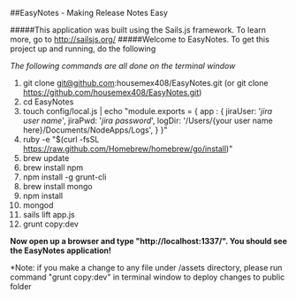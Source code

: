 ##EasyNotes - Making Release Notes Easy

#####This application was built using the Sails.js framework.  To learn more, go to http://sailsjs.org/
#####Welcome to EasyNotes.  To get this project up and running, do the following

*The following commands are all done on the terminal window*

1. git clone git@github.com:housemex408/EasyNotes.git (or git clone https://github.com/housemex408/EasyNotes.git)
2. cd EasyNotes
4. touch config/local.js | echo "module.exports = { app : { jiraUser: '*jira user name*', jiraPwd: '*jira password*', logDir: '/Users/{your user name here}/Documents/NodeApps/Logs', } }"
5. ruby -e "$(curl -fsSL https://raw.github.com/Homebrew/homebrew/go/install)"
6. brew update
7. brew install npm
8. npm install -g grunt-cli
9. brew install mongo
10. npm install
11. mongod
12. sails lift app.js
13. grunt copy:dev

**Now open up a browser and type "http://localhost:1337/".  You should see the EasyNotes application!**

*Note: if you make a change to any file under /assets directory, please run command "grunt copy:dev" in terminal window to deploy changes to public folder
